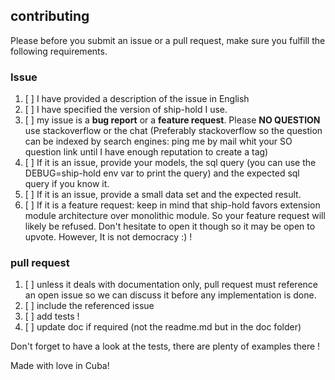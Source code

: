 ## contributing

Please before you submit an issue or a pull request, make sure you fulfill the following requirements.

### Issue

1. [ ] I have provided a description of the issue in English
2. [ ] I have specified the version of ship-hold I use.
3. [ ] my issue is a **bug report** or a **feature request**. Please **NO QUESTION** use stackoverflow or the chat (Preferably stackoverflow so the question can be indexed by search engines: ping me by mail whit your SO question link until I have enough reputation to create a tag)
4. [ ] If it is an issue, provide your models, the sql query (you can use the DEBUG=ship-hold env var to print the query) and the expected sql query if you know it.
5. [ ] If it is an issue, provide a small data set and the expected result.
6. [ ] If it is a feature request: keep in mind that ship-hold favors extension module architecture over monolithic module. So your feature request will likely be refused. Don't hesitate to open it though so it may be open to upvote. However, It is not democracy :) !

### pull request

1. [ ] unless it deals with documentation only, pull request must reference an open issue so we can discuss it before any implementation is done.
2. [ ] include the referenced issue
3. [ ] add tests !
4. [ ] update doc if required (not the readme.md but in the doc folder)

Don't forget to have a look at the tests, there are plenty of examples there !


Made with love in Cuba!

